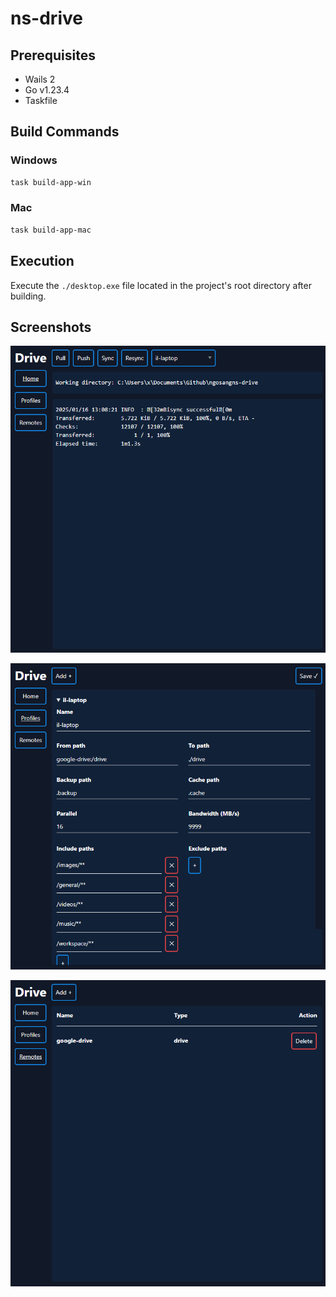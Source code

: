 # ns-drive

## Prerequisites

- Wails 2
- Go v1.23.4
- Taskfile

## Build Commands

### Windows

```sh
task build-app-win
```

### Mac

```sh
task build-app-mac
```

## Execution

Execute the `./desktop.exe` file located in the project's root directory after building.

## Screenshots

![Homepage](./screenshots/s1.png)

![Profile Manager Page](./screenshots/s2.png)

![Remote Manager Page](./screenshots/s3.png)
